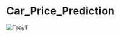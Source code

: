 # Car_Price_Prediction

![TpayT](https://user-images.githubusercontent.com/130181481/235348971-b2ff8d24-ec29-4c75-8be0-051705a48431.jpeg)
